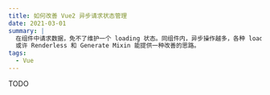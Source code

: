 ```yaml
---
title: 如何改善 Vue2 异步请求状态管理
date: 2021-03-01
summary: |
  在组件中请求数据，免不了维护一个 loading 状态。同组件内，异步操作越多，各种 loading、pending、error 的管理让人心碎。
  或许 Renderless 和 Generate Mixin 能提供一种改善的思路。
tags:
  - Vue
---
```


TODO
